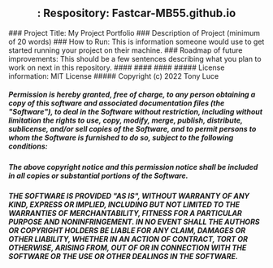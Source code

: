 <h2 align="center">: Respository: Fastcar-MB55.github.io</h2> 
###  Project Title: My Project Portfolio
### Description of Project (minimum of 20 words)
### How to Run: This is information someone would use to get started running your project on their machine. 
### Roadmap of future improvements: This should be a few sentences describing what you plan to work on next in this repository. 
####
####
####
##### License information: MIT License
##### Copyright (c) 2022 Tony Luce

##### Permission is hereby granted, free of charge, to any person obtaining a copy of this software and associated documentation files (the "Software"), to deal in the Software without restriction, including without limitation the rights to use, copy, modify, merge, publish, distribute, sublicense, and/or sell copies of the Software, and to permit persons to whom the Software is furnished to do so, subject to the following conditions:

##### The above copyright notice and this permission notice shall be included in all copies or substantial portions of the Software.

##### THE SOFTWARE IS PROVIDED "AS IS", WITHOUT WARRANTY OF ANY KIND, EXPRESS OR IMPLIED, INCLUDING BUT NOT LIMITED TO THE WARRANTIES OF MERCHANTABILITY, FITNESS FOR A PARTICULAR PURPOSE AND NONINFRINGEMENT. IN NO EVENT SHALL THE AUTHORS OR COPYRIGHT HOLDERS BE LIABLE FOR ANY CLAIM, DAMAGES OR OTHER LIABILITY, WHETHER IN AN ACTION OF CONTRACT, TORT OR OTHERWISE, ARISING FROM, OUT OF OR IN CONNECTION WITH THE SOFTWARE OR THE USE OR OTHER DEALINGS IN THE SOFTWARE.
